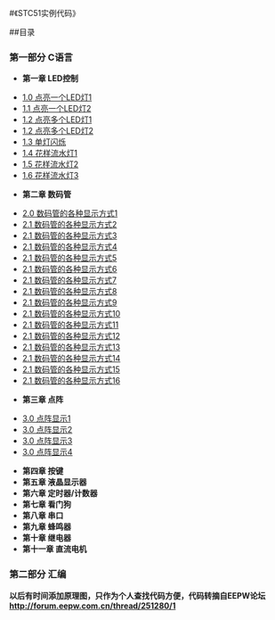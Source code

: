 #《STC51实例代码》

##目录
### 第一部分 C语言
* **第一章 LED控制**
 - [1.0 点亮一个LED灯1](src/1.0.c)
 - [1.1 点亮一个LED灯2](src/1.1.c)
 - [1.2 点亮多个LED灯1](src/1.2.0.c)
 - [1.2 点亮多个LED灯2](src/1.2.1.c)
 - [1.3 单灯闪烁](src/1.3.c)
 - [1.4 花样流水灯1](src/1.4.c)
 - [1.5 花样流水灯2](src/1.5.c)
 - [1.6 花样流水灯3](src/1.6.c)
* **第二章 数码管**
 - [2.0 数码管的各种显示方式1](src/2.0.c)
 - [2.1 数码管的各种显示方式2](src/2.1.c)
 - [2.1 数码管的各种显示方式3](src/2.2.c)
 - [2.1 数码管的各种显示方式4](src/2.3.c)
 - [2.1 数码管的各种显示方式5](src/2.4.c)
 - [2.1 数码管的各种显示方式6](src/2.5.c)
 - [2.1 数码管的各种显示方式7](src/2.6.c)
 - [2.1 数码管的各种显示方式8](src/2.7.c)
 - [2.1 数码管的各种显示方式9](src/2.8.c)
 - [2.1 数码管的各种显示方式10](src/2.9.c)
 - [2.1 数码管的各种显示方式11](src/2.10.c)
 - [2.1 数码管的各种显示方式12](src/2.11.c)
 - [2.1 数码管的各种显示方式13](src/2.12.c)
 - [2.1 数码管的各种显示方式14](src/2.13.c)
 - [2.1 数码管的各种显示方式15](src/2.14.c)
 - [2.1 数码管的各种显示方式16](src/2.15.c)
* **第三章 点阵**
 - [3.0 点阵显示1](src/3.0.c)
 - [3.0 点阵显示2](src/3.1.c)
 - [3.0 点阵显示3](src/3.2.c)
 - [3.0 点阵显示4](src/3.3.c)
* **第四章 按键**
* **第五章 液晶显示器**
* **第六章 定时器/计数器**
* **第七章 看门狗**
* **第八章 串口**
* **第九章 蜂鸣器**
* **第十章 继电器**
* **第十一章 直流电机**

### 第二部分 汇编




**以后有时间添加原理图，只作为个人查找代码方便，代码转摘自EEPW论坛**
**http://forum.eepw.com.cn/thread/251280/1**
